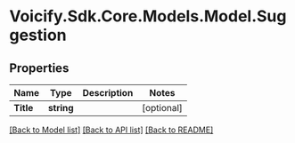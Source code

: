 # Voicify.Sdk.Core.Models.Model.Suggestion
## Properties

Name | Type | Description | Notes
------------ | ------------- | ------------- | -------------
**Title** | **string** |  | [optional] 

[[Back to Model list]](../README.md#documentation-for-models) [[Back to API list]](../README.md#documentation-for-api-endpoints) [[Back to README]](../README.md)

